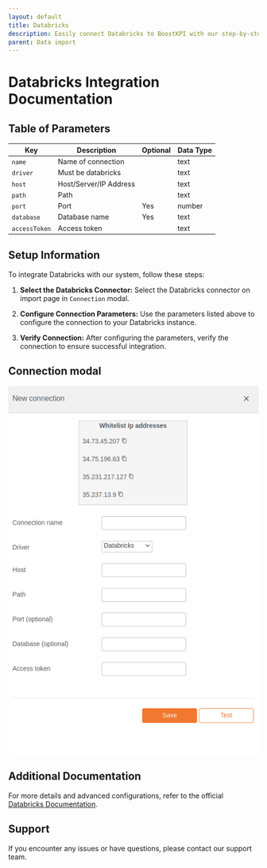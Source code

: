 ```yaml
---
layout: default
title: Databricks
description: Easily connect Databricks to BoostKPI with our step-by-step guide. Enable root-cause analysis and granular alerts on KPI changes.
parent: Data import
---
```


# Databricks Integration Documentation

## Table of Parameters

| Key           | Description            | Optional | Data Type |
|---------------|------------------------|----------|-----------|
| `name`        | Name of connection     |          | text      |
| `driver`      | Must be databricks     |          | text      |
| `host`        | Host/Server/IP Address |          | text      |
| `path`        | Path                   |          | text      |
| `port`        | Port                   | Yes      | number    |
| `database`    | Database name          | Yes      | text      |
| `accessToken` | Access token           |          | text      |

## Setup Information

To integrate Databricks with our system, follow these steps:

1. **Select the Databricks Connector:** Select the Databricks connector on import page
   in `Connection` modal.

2. **Configure Connection Parameters:** Use the parameters listed above to configure the connection
   to your Databricks instance.

3. **Verify Connection:** After configuring the parameters, verify the connection to ensure
   successful integration.

## Connection modal

![Databricks Integration](../../../images/integration/databricks-integration.png)

## Additional Documentation

For more details and advanced configurations, refer to the
official [Databricks Documentation](https://docs.databricks.com/en/index.html).

## Support

If you encounter any issues or have questions, please contact our support team.
